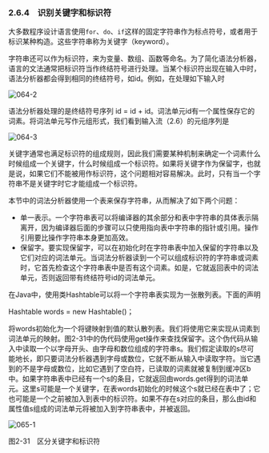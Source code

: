 ### 2.6.4　识别关键字和标识符

大多数程序设计语言使用`for`、`do`、`if`这样的固定字符串作为标点符号，或者用于标识某种构造。这些字符串称为关键字（keyword）。

字符串还可以作为标识符，来为变量、数组、函数等命名。为了简化语法分析器，语言的文法通常把标识符当作终结符号进行处理。当某个标识符出现在输入中时，语法分析器都会得到相同的终结符号，如id。例如，在处理如下输入时

![064-2](../Images/image04006.jpeg)

语法分析器处理的是终结符号序列 id = id + id。词法单元id有一个属性保存它的词素。将词法单元写作元组形式，我们看到输入流（2.6）的元组序列是

![064-3](../Images/image04007.jpeg)

关键字通常也满足标识符的组成规则，因此我们需要某种机制来确定一个词素什么时候组成一个关键字，什么时候组成一个标识符。如果将关键字作为保留字，也就是说，如果它们不能被用作标识符，这个问题相对容易解决。此时，只有当一个字符串不是关键字时它才能组成一个标识符。

本节中的词法分析器使用一个表来保存字符串，从而解决了如下两个问题：

- 单一表示。一个字符串表可以将编译器的其余部分和表中字符串的具体表示隔离开，因为编译器后面的步骤可以只使用指向表中字符串的指针或引用。操作引用要比操作字符串本身更加高效。
- 保留字。要实现保留字，可以在初始化时在字符串表中加入保留的字符串以及它们对应的词法单元。当词法分析器读到一个可以组成标识符的字符串或词素时，它首先检查这个字符串表中是否有这个词素。如是，它就返回表中的词法单元，否则返回带有终结符号id的词法单元。

在Java中，使用类Hashtable可以将一个字符串表实现为一张散列表。下面的声明

Hashtable words = new Hashtable()；

将words初始化为一个将键映射到值的默认散列表。我们将使用它来实现从词素到词法单元的映射。图2-31中的伪代码使用get操作来查找保留字。这个伪代码从输入中读取一个以字母开头、由字母和数位组成的字符串s。我们假定读取的s尽可能地长，即只要词法分析器遇到字母或数位，它就不断从输入中读取字符。当它遇到的不是字母或数位，比如它遇到了空白符，已读取的词素就被复制到缓冲区b中。如果字符串表中已经有一个s的条目，它就返回由words.get得到的词法单元。这里s可能是一个关键字，在表words初始化的时候这个s就已经在表中了；它也可能是一个之前被加入到表中的标识符。如果不存在s对应的条目，那么由id和属性值s组成的词法单元将被加入到字符串表中，并被返回。

![065-1](../Images/image04008.jpeg)

图2-31　区分关键字和标识符